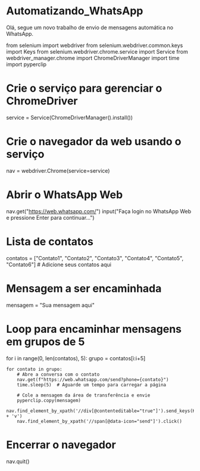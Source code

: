# Automatizando_WhatsApp
Olá, segue um novo trabalho de envio de mensagens automática no WhatsApp.

from selenium import webdriver
from selenium.webdriver.common.keys import Keys
from selenium.webdriver.chrome.service import Service
from webdriver_manager.chrome import ChromeDriverManager
import time
import pyperclip

# Crie o serviço para gerenciar o ChromeDriver
service = Service(ChromeDriverManager().install())

# Crie o navegador da web usando o serviço
nav = webdriver.Chrome(service=service)

# Abrir o WhatsApp Web
nav.get("https://web.whatsapp.com/")
input("Faça login no WhatsApp Web e pressione Enter para continuar...")

# Lista de contatos
contatos = ["Contato1", "Contato2", "Contato3", "Contato4", "Contato5", "Contato6"]  # Adicione seus contatos aqui

# Mensagem a ser encaminhada
mensagem = "Sua mensagem aqui"

# Loop para encaminhar mensagens em grupos de 5
for i in range(0, len(contatos), 5):
    grupo = contatos[i:i+5]

    for contato in grupo:
        # Abre a conversa com o contato
        nav.get(f"https://web.whatsapp.com/send?phone={contato}")
        time.sleep(5)  # Aguarde um tempo para carregar a página

        # Cole a mensagem da área de transferência e envie
        pyperclip.copy(mensagem)
        nav.find_element_by_xpath('//div[@contenteditable="true"]').send_keys(Keys.CONTROL + 'v')
        nav.find_element_by_xpath('//span[@data-icon="send"]').click()

# Encerrar o navegador
nav.quit()
